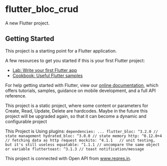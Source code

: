 # flutter_bloc_crud

A new Flutter project.

## Getting Started

This project is a starting point for a Flutter application.

A few resources to get you started if this is your first Flutter project:

- [Lab: Write your first Flutter app](https://flutter.dev/docs/get-started/codelab)
- [Cookbook: Useful Flutter samples](https://flutter.dev/docs/cookbook)

For help getting started with Flutter, view our
[online documentation](https://flutter.dev/docs), which offers tutorials,
samples, guidance on mobile development, and a full API reference.

This project is a static project, where some content or parameters for Create, Read, Update, Delete are hardcodes. Maybe in the future this project will be upgraded again, so that it can become a dynamic and configurable project

This Project is Using plugins:
    ```
    dependencies:
        ...
        flutter_bloc: ^3.2.0 // state management
        hydrated_bloc: ^3.0.0 // state memory
        http: ^0.12.0+4 // fetching data as http request
        mockito: ^4.1.1   // unit testing, but it's still useless
        equatable: ^1.1.1 // uncompare the same object or variable
        fluttertoast: ^3.1.3 // toast notification/message
    ```

This project is connected with Open API from www.reqres.in.
